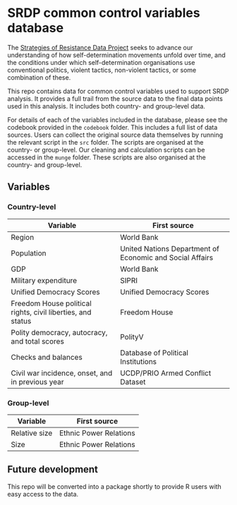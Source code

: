 # SRDP common control variables database

The [Strategies of Resistance Data Project](https://journals-sagepub-com.proxy-um.researchport.umd.edu/doi/10.1177/0022343319880246) seeks to advance our understanding of how self-determination movements unfold over time, and the conditions under which self-determination organisations use conventional politics, violent tactics, non-violent tactics, or some combination of these.

This repo contains data for common control variables used to support SRDP analysis. It provides a full trail from the source data to the final data points used in this analysis. It includes both country- and group-level data.

For details of each of the variables included in the database, please see the codebook provided in the `codebook` folder. This includes a full list of data sources. Users can collect the original source data themselves by running the relevant script in the `src` folder. The scripts are organised at the country- or group-level. Our cleaning and calculation scripts can be accessed in the `munge` folder. These scripts are also organised at the country- and group-level.

## Variables

### Country-level

| Variable                                                    | First source                                             |
|-------------------------------------------------------------|----------------------------------------------------------|
| Region                                                      | World Bank                                               |
| Population                                                  | United Nations Department of Economic and Social Affairs |
| GDP                                                         | World Bank                                               |
| Military expenditure                                        | SIPRI                                                    |
| Unified Democracy Scores                                    | Unified Democracy Scores                                 |
| Freedom House political rights, civil liberties, and status | Freedom House                                            |
| Polity democracy, autocracy, and total scores               | PolityV                                                  |
| Checks and balances                                         | Database of Political Institutions                       |
| Civil war incidence, onset, and in previous year            | UCDP/PRIO Armed Conflict Dataset                         |

### Group-level

| Variable      | First source           |
|---------------|------------------------|
| Relative size | Ethnic Power Relations |
| Size          | Ethnic Power Relations |

## Future development

This repo will be converted into a package shortly to provide R users with easy access to the data.
